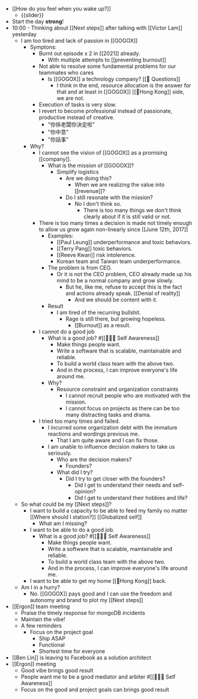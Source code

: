 - [[How do you feel when you wake up?]]
    - {{slider}}
- Start the day **strong**!
- 10:00 - Thinking about [[Next steps]] after talking with [[Victor Lam]] yesterday
    - I am too tired and lack of passion in [[GOGOX]]
        - Symptons:
            - Burnt out episode x 2 in [[2021]] already.
                - With multiple attempts to [[preventing burnout]]
            - Not able to resolve some fundamental problems for our teammates who cares
                - Is [[GOGOX]] a technology company? [[🤔 Questions]]
                    - I think in the end, resource allocation is the answer for that and at least in [[GOGOX]] [[🏴Hong Kong]] side, we are not.
            - Execution of tasks is very slow.
            - I revert to become professional instead of passionate, productive instead of creative.
                - "你係老闆你決定啦"
                - "你中意"
                - "你話事"
        - Why?
            - I cannot see the vision of [[GOGOX]] as a promising [[company]].
                - What is the mission of [[GOGOX]]?
                    - Simplify logistics
                        - Are we doing this?
                            - When we are realizing the value into [[revenue]]?
                        - Do I still resonate with the mission?
                            - No I don't think so.
                                - There is too many things we don't think clearly about if it is still valid or not.
            - There is too many times a decision is made not timely enough to allow us grow again non-linearly since [[June 12th, 2017]]
                - Examples:
                    - [[Paul Leung]] underperformance and toxic behaviors.
                    - [[Terry Pang]] toxic behaviors.
                    - [[Reeve Kwan]] risk intolerence.
                    - Korean team and Taiwan team underperformance.
                - The problem is from CEO.
                    - Or it is not the CEO problem, CEO already made up his mind to be a normal company and grow slowly.
                        - But he, like me, refuse to accept this is the fact and actions already speak. [[Denial of reality]]
                            - And we should be content with it.
                - Result
                    - I am tired of the recurring bullshit.
                        - Rage is still there, but growing hopeless.
                            - [[Burnout]] as a result.
            - I cannot do a good job
                - What is a good job? #[[🧘🏻‍♂️ Self Awareness]]
                    - Make things people want.
                    - Write a software that is scalable, maintainable and reliable.
                    - To build a world class team with the above two.
                    - And in the process, I can improve everyone's life around me.
                - Why?
                    - Resource constraint and organization constraints
                        - I cannot recruit people who are motivated with the mission.
                        - I cannot focus on projects as there can be too many distracting tasks and drama.
            - I tried too many times and failed.
                - I incurred some organization debt with the immature reactions and wordings previous me.
                    - That I am quite aware and I can fix those.
                - I am unable to influence decision makers to take us seriously.
                    - Who are the decision makers?
                        - Founders?
                    - What did I try?
                        - Did I try to get closer with the founders?
                            - Did I get to understand their needs and self-opinion?
                            - Did I get to understand their hobbies and life?
    - So what could be my [[Next steps]]?
        - I want to build a capacity to be able to feed my family no matter [[Where should I station?]] [[Globalized self]]
            - What am I missing?
        - I want to be able to do a good job.
            - What is a good job? #[[🧘🏻‍♂️ Self Awareness]]
                - Make things people want.
                - Write a software that is scalable, maintainable and reliable.
                - To build a world class team with the above two.
                - And in the process, I can improve everyone's life around me.
        - I want to be able to get my home [[🏴Hong Kong]] back.
    - Am I in a hurry?
        - No. [[GOGOX]] pays good and I can use the freedom and autonomy and brand to plot my [[Next steps]]
- [[Ergon]] team meeting
    - Praise the timely response for mongoDB incidents
    - Maintain the vibe!
    - A few reminders
        - Focus on the project goal
            - Ship ASAP
            - Functional
            - Shortest time for everyone
- [[Ben Lin]] is leaving to Facebook as a solution architect
- [[Ergon]] meeting
    - Good vibe brings good result
    - People want me to be a good mediator and arbiter #[[🧘🏻‍♂️ Self Awareness]]
    - Focus on the good and project goals can brings good result
